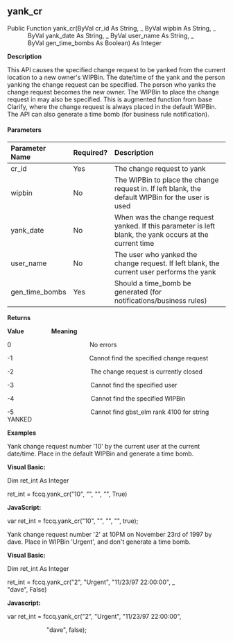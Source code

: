 yank_cr
-------

Public Function yank_cr(ByVal cr_id As String, _
			ByVal wipbin As String, _
            ByVal yank_date As String, _
			ByVal user_name As String, _
            ByVal gen_time_bombs As Boolean) As Integer

**Description**

This API causes the specified change request to be yanked from the current location to a new owner's WIPBin. The date/time of the yank and the person yanking the change request can be specified. The person who yanks the change request becomes the new owner. The WIPBin to place the change request in may also be specified. This is augmented function from base Clarify, where the change request is always placed in the default WIPBin. The API can also generate a time bomb (for business rule notification).

#### Parameters

| Parameter Name | Required? | Description |
|:--- |:--- |:--- |
| cr_id | Yes | The change request to yank |
| wipbin | No | The WIPBin to place the change request in. If left blank, the default WIPBin for the user is used |
| yank_date | No | When was the change request yanked. If this parameter is left blank, the yank occurs at the current time |
| user_name | No | The user who yanked the change request. If left blank, the current user performs the yank |
| gen_time_bombs | Yes | Should a time_bomb be generated (for notifications/business rules) |

**Returns**

**Value**                **Meaning**

0                                              No errors

-1                                             Cannot find the specified change request

-2                                             The change request is currently closed

-3                                             Cannot find the specified user

-4                                             Cannot find the specified WIPBin

-5                                             Cannot find gbst_elm rank 4100 for string YANKED

**Examples**

 Yank change request number '10' by the current user at the current date/time. Place in the default WIPBin and generate a time bomb.

**Visual Basic:**

Dim ret_int As Integer

ret_int = fccq.yank_cr("10", "", "", "", True)

**JavaScript:**

var ret_int = fccq.yank_cr("10", "", "", "", true);

 Yank change request number '2' at 10PM on November 23rd of 1997 by dave. Place in WIPBin 'Urgent', and don't generate a time bomb.

**Visual Basic:**

Dim ret_int As Integer

ret_int = fccq.yank_cr("2", "Urgent", "11/23/97 22:00:00", _
                       "dave", False)

**Javascript:**

var ret_int = fccq.yank_cr("2", "Urgent", "11/23/97 22:00:00",

                       "dave", false);